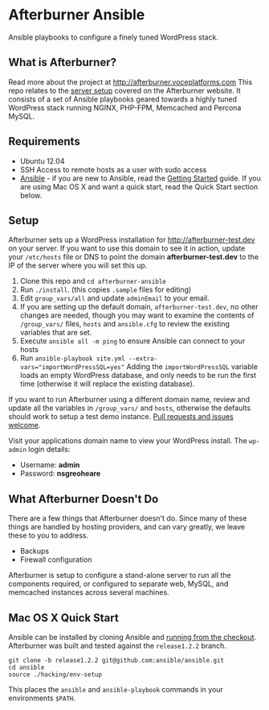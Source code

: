# Afterburner Ansible

Ansible playbooks to configure a finely tuned WordPress stack.

## What is Afterburner?

Read more about the project at http://afterburner.voceplatforms.com This repo relates to the [server setup](http://afterburer.voceplatforms.com/server-setup.html) covered on the Afterburner website. It consists of a set of Ansible playbooks geared towards a highly tuned WordPress stack running NGINX, PHP-FPM, Memcached and Percona MySQL.

## Requirements

* Ubuntu 12.04
* SSH Access to remote hosts as a user with sudo access
* [Ansible](http://www.ansibleworks.com/docs/) - if you are new to Ansible, read the [Getting Started](http://www.ansibleworks.com/docs/gettingstarted.html) guide. If you are using Mac OS X and want a quick start, read the Quick Start section below.

## Setup

Afterburner sets up a WordPress installation for http://afterburner-test.dev on your server. If you want to use this domain to see it in action, update your `/etc/hosts` file or DNS to point the domain **afterburner-test.dev** to the IP of the server where you will set this up.

1. Clone this repo and `cd afterburner-ansible`
2. Run `./install`. (this copies `.sample` files for editing)
3. Edit `group_vars/all` and update `adminEmail` to your email.
4. If you are setting up the default domain, `afterburner-test.dev`, no other changes are needed, though you may want to examine the contents of `/group_vars/` files, `hosts` and `ansible.cfg` to review the existing variables that are set.
5. Execute `ansible all -m ping` to ensure Ansible can connect to your hosts
6. Run `ansible-playbook site.yml --extra-vars="importWordPressSQL=yes"` Adding the `importWordPressSQL` variable loads an empty WordPress database, and only needs to be run the first time (otherwise it will replace the existing database).

If you want to run Afterburner using a different domain name, review and update all the variables in `/group_vars/` and `hosts`, otherwise the defaults should work to setup a test demo instance. [Pull requests and issues welcome](https://github.com/voceconnect/afterburner-ansible/issues).

Visit your applications domain name to view your WordPress install. The `wp-admin` login details:

* Username: **admin**
* Password: **nsgreoheare**

## What Afterburner Doesn't Do

There are a few things that Afterburner doesn't do. Since many of these things are handled by hosting providers, and can vary greatly, we leave these to you to address.

* Backups
* Firewall configuration

Afterburner is setup to configure a stand-alone server to run all the components required, or configured to separate web, MySQL, and memcached instances across several machines.

## Mac OS X Quick Start

Ansible can be installed by cloning Ansible and [running from the checkout](http://www.ansibleworks.com/docs/gettingstarted.html#running-from-checkout). Afterburner was built and tested against the `release1.2.2` branch.

```
git clone -b release1.2.2 git@github.com:ansible/ansible.git
cd ansible
source ./hacking/env-setup
```

This places the `ansible` and `ansible-playbook` commands in your environments `$PATH`.

